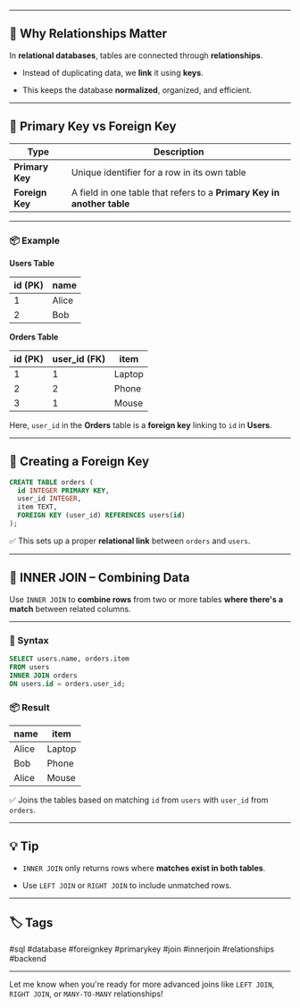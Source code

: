 
---

## 🧠 Why Relationships Matter

In **relational databases**, tables are connected through **relationships**.

- Instead of duplicating data, we **link** it using **keys**.
    
- This keeps the database **normalized**, organized, and efficient.
    

---

## 🔑 Primary Key vs Foreign Key

|Type|Description|
|---|---|
|**Primary Key**|Unique identifier for a row in its own table|
|**Foreign Key**|A field in one table that refers to a **Primary Key in another table**|

---

### 📦 Example

**Users Table**

|id (PK)|name|
|---|---|
|1|Alice|
|2|Bob|

**Orders Table**

|id (PK)|user_id (FK)|item|
|---|---|---|
|1|1|Laptop|
|2|2|Phone|
|3|1|Mouse|

Here, `user_id` in the **Orders** table is a **foreign key** linking to `id` in **Users**.

---

## 🧱 Creating a Foreign Key

```sql
CREATE TABLE orders (
  id INTEGER PRIMARY KEY,
  user_id INTEGER,
  item TEXT,
  FOREIGN KEY (user_id) REFERENCES users(id)
);
```

✅ This sets up a proper **relational link** between `orders` and `users`.

---

## 🤝 INNER JOIN – Combining Data

Use `INNER JOIN` to **combine rows** from two or more tables **where there's a match** between related columns.

---

### 🔧 Syntax

```sql
SELECT users.name, orders.item
FROM users
INNER JOIN orders
ON users.id = orders.user_id;
```

### 📦 Result

|name|item|
|---|---|
|Alice|Laptop|
|Bob|Phone|
|Alice|Mouse|

✅ Joins the tables based on matching `id` from `users` with `user_id` from `orders`.

---

## 💡 Tip

- `INNER JOIN` only returns rows where **matches exist in both tables**.
    
- Use `LEFT JOIN` or `RIGHT JOIN` to include unmatched rows.
    

---

## 🏷️ Tags

#sql #database #foreignkey #primarykey #join #innerjoin #relationships #backend

---

Let me know when you're ready for more advanced joins like `LEFT JOIN`, `RIGHT JOIN`, or `MANY-TO-MANY` relationships!